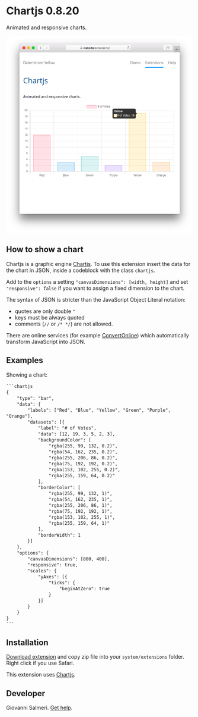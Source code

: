 Chartjs 0.8.20
=================
Animated and responsive charts.

<p align="center"><img src="chartjs-screenshot.png?raw=true" alt="Screenshot"></p>

## How to show a chart

Chartjs is a graphic engine [Chartjs](https://www.chartjs.org/). To use this extension insert the data for the chart in JSON, inside a codeblock with the class `chartjs`.

Add to the `options` a setting `"canvasDimensions": [width, height]` and set `"responsive": false` if you want to assign a fixed dimension to the chart.

The syntax of JSON is stricter than the JavaScript Object Literal notation:

+ quotes are only double `"`
+ keys must be always quoted
+ comments (`//` or `/* */`) are not allowed.

There are online services (for example [ConvertOnline](https://www.convertonline.io/convert/js-to-json)) which automatically transform JavaScript into JSON.

## Examples

Showing a chart:

    ```chartjs
    {
        "type": "bar",
        "data": {
            "labels": ["Red", "Blue", "Yellow", "Green", "Purple", "Orange"],
            "datasets": [{
                "label": "# of Votes",
                "data": [12, 19, 3, 5, 2, 3],
                "backgroundColor": [
                    "rgba(255, 99, 132, 0.2)",
                    "rgba(54, 162, 235, 0.2)",
                    "rgba(255, 206, 86, 0.2)",
                    "rgba(75, 192, 192, 0.2)",
                    "rgba(153, 102, 255, 0.2)",
                    "rgba(255, 159, 64, 0.2)"
                ],
                "borderColor": [
                    "rgba(255, 99, 132, 1)",
                    "rgba(54, 162, 235, 1)",
                    "rgba(255, 206, 86, 1)",
                    "rgba(75, 192, 192, 1)",
                    "rgba(153, 102, 255, 1)",
                    "rgba(255, 159, 64, 1)"
                ],
                "borderWidth": 1
            }]
        },
        "options": {
            "canvasDimensions": [800, 400],
            "responsive": true,
            "scales": {
                "yAxes": [{
                    "ticks": {
                        "beginAtZero": true
                    }
                }]
            }
        }
    }
    ```

## Installation

[Download extension](https://github.com/GiovanniSalmeri/yellow-chartjs/archive/master.zip) and copy zip file into your `system/extensions` folder. Right click if you use Safari.

This extension uses [Chartjs](https://www.chartjs.org/).

## Developer

Giovanni Salmeri. [Get help](https://github.com/GiovanniSalmeri/yellow-chartjs/issues).
